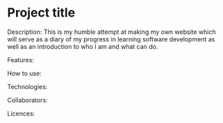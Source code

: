 # Project title

Description: 
This is my humble attempt at making my own website which will serve as a diary of my progress in learning software development as well as an introduction to who I am and what can do. 

Features: 

How to use: 

Technologies:

Collaborators:

Licences: 

